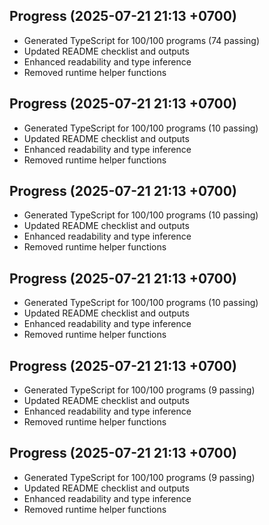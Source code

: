## Progress (2025-07-21 21:13 +0700)
- Generated TypeScript for 100/100 programs (74 passing)
- Updated README checklist and outputs
- Enhanced readability and type inference
- Removed runtime helper functions

## Progress (2025-07-21 21:13 +0700)
- Generated TypeScript for 100/100 programs (10 passing)
- Updated README checklist and outputs
- Enhanced readability and type inference
- Removed runtime helper functions
## Progress (2025-07-21 21:13 +0700)
- Generated TypeScript for 100/100 programs (10 passing)
- Updated README checklist and outputs
- Enhanced readability and type inference
- Removed runtime helper functions
## Progress (2025-07-21 21:13 +0700)
- Generated TypeScript for 100/100 programs (10 passing)
- Updated README checklist and outputs
- Enhanced readability and type inference
- Removed runtime helper functions
## Progress (2025-07-21 21:13 +0700)
- Generated TypeScript for 100/100 programs (9 passing)
- Updated README checklist and outputs
- Enhanced readability and type inference
- Removed runtime helper functions
## Progress (2025-07-21 21:13 +0700)
- Generated TypeScript for 100/100 programs (9 passing)
- Updated README checklist and outputs
- Enhanced readability and type inference
- Removed runtime helper functions
